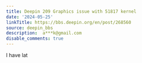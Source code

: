 ```yaml
---
title: Deepin 209 Graphics issue with 51817 kernel
date: '2024-05-25'
linkTitle: https://bbs.deepin.org/en/post/268560
source: deepin_bbs
description:  a***k@gmail.com 
disable_comments: true
---
```

I have lat
